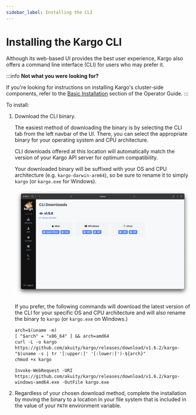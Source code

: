 ```yaml
---
sidebar_label: Installing the CLI
---
```


# Installing the Kargo CLI

Although its web-based UI provides the best user experience, Kargo also offers a
command line interface (CLI) for users who may prefer it.

:::info
__Not what you were looking for?__

If you're looking for instructions on installing Kargo's cluster-side
components, refer to the
[Basic Installation](../../40-operator-guide/10-basic-installation.md) section of
the Operator Guide.
:::

To install:

1. Download the CLI binary.

    The easiest method of downloading the binary is by selecting the
    <Hlt>CLI</Hlt> tab from the left navbar of the UI. There, you can select
    the appropriate binary for your operating system and CPU architecture.

    CLI downloads offered at this location will automatically match the version
    of your Kargo API server for optimum compatibility.

    Your downloaded binary will be suffixed with your OS and CPU architecture
    (e.g. `kargo-darwin-arm64`), so be sure to rename it to simply `kargo` (or
    `kargo.exe` for Windows).

    ![CLI Tab in Kargo UI](./img/cli-installation.png)

    If you prefer, the following commands will download the latest version of
    the CLI for your specific OS and CPU architecture and will also rename the
    binary to `kargo` (or `kargo.exe` on Windows.)

    <Tabs groupId="os">
    <TabItem value="mac-linux-wsl" label="Mac, Linux, or WSL" default>

    ```shell
    arch=$(uname -m)
    [ "$arch" = "x86_64" ] && arch=amd64
    curl -L -o kargo https://github.com/akuity/kargo/releases/download/v1.6.2/kargo-"$(uname -s | tr '[:upper:]' '[:lower:]')-${arch}"
    chmod +x kargo
    ```

    </TabItem>
    <TabItem value="windows" label="Windows Powershell">

    ```shell
    Invoke-WebRequest -URI https://github.com/akuity/kargo/releases/download/v1.6.2/kargo-windows-amd64.exe -OutFile kargo.exe
    ```

    </TabItem>
    </Tabs>

1. Regardless of your chosen download method, complete the installation by
   moving the binary to a location in your file system that is included in the
   value of your `PATH` environment variable.